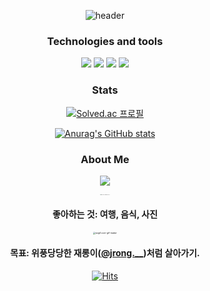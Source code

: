 <div align="center">

![header](https://capsule-render.vercel.app/api?type=transparent&color=000000&height=300&section=header&reversal=true&text=knuksg&fontColor=000000&fontSize=150&desc=Hello%20world!&descAlign=32&descAlignY=31)

### Technologies and tools
<img src="https://img.shields.io/badge/Python-3776AB?style=flat-square&logo=Python&logoColor=white"/>

<img src="https://img.shields.io/badge/Git-F05032?style=flat-square&logo=Git&logoColor=white"/>

<img src="https://img.shields.io/badge/GitHub-181717?style=flat-square&logo=GitHub&logoColor=white"/>

<img src="https://img.shields.io/badge/Visual Studio Code-007ACC?style=flat-square&logo=Visual Studio Code&logoColor=white"/>

### Stats

[![Solved.ac
프로필](http://mazassumnida.wtf/api/v2/generate_badge?boj=knuksg/)](https://solved.ac/knuksg/)

[![Anurag's GitHub stats](https://github-readme-stats.vercel.app/api?username=knuksg)](https://github.com/anuraghazra/github-readme-stats)

### About Me

<a href="https://www.instagram.com/950l2l/"><img src="https://img.shields.io/badge/Instagram-E4405F?style=for-the-badge&logo=Instagram&logoColor=white"/></a>

<img src="README.assets/IMG_1E4F5532E4AF-1-0036724.jpeg" alt="IMG_1E4F5532E4AF-1" style="zoom:10%;" />

#### 좋아하는 것: 여행, 음식, 사진

<img src="README.assets/ezgif.com-gif-maker.gif" alt="ezgif.com-gif-maker" style="zoom: 25%;" />

#### 목표: 위풍당당한 재롱이([@jrong.__](https://www.instagram.com/jrong.__/))처럼 살아가기.

[![Hits](https://hits.seeyoufarm.com/api/count/incr/badge.svg?url=https%3A%2F%2Fgithub.com%2Fknuksg%2Fhit-counter&count_bg=%2399B5FF&title_bg=%23555555&icon=python.svg&icon_color=%23FFFFFF&title=hits&edge_flat=false)](https://hits.seeyoufarm.com)

</div>